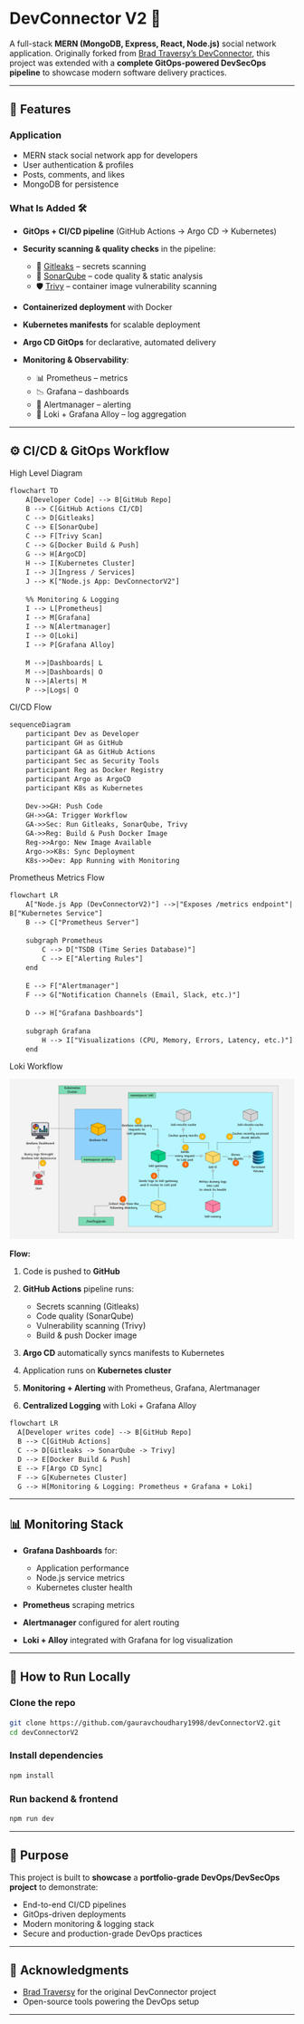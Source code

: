 # DevConnector V2 🚀

A full-stack **MERN (MongoDB, Express, React, Node.js)** social network application.
Originally forked from [Brad Traversy’s DevConnector](https://github.com/bradtraversy/devconnector), this project was extended with a **complete GitOps-powered DevSecOps pipeline** to showcase modern software delivery practices.

---

## 🌟 Features

### Application

* MERN stack social network app for developers
* User authentication & profiles
* Posts, comments, and likes
* MongoDB for persistence

### What Is Added 🛠️

* **GitOps + CI/CD pipeline** (GitHub Actions → Argo CD → Kubernetes)
* **Security scanning & quality checks** in the pipeline:

  * 🔐 [Gitleaks](https://github.com/gitleaks/gitleaks) – secrets scanning
  * 🧪 [SonarQube](https://www.sonarqube.org/) – code quality & static analysis
  * 🛡️ [Trivy](https://aquasecurity.github.io/trivy/) – container image vulnerability scanning
* **Containerized deployment** with Docker
* **Kubernetes manifests** for scalable deployment
* **Argo CD GitOps** for declarative, automated delivery
* **Monitoring & Observability**:

  * 📊 Prometheus – metrics
  * 📉 Grafana – dashboards
  * 🚨 Alertmanager – alerting
  * 📜 Loki + Grafana Alloy – log aggregation

---

## ⚙️ CI/CD & GitOps Workflow


High Level Diagram

```mermaid
flowchart TD
    A[Developer Code] --> B[GitHub Repo]
    B --> C[GitHub Actions CI/CD]
    C --> D[Gitleaks]
    C --> E[SonarQube]
    C --> F[Trivy Scan]
    C --> G[Docker Build & Push]
    G --> H[ArgoCD]
    H --> I[Kubernetes Cluster]
    I --> J[Ingress / Services]
    J --> K["Node.js App: DevConnectorV2"]

    %% Monitoring & Logging
    I --> L[Prometheus]
    I --> M[Grafana]
    I --> N[Alertmanager]
    I --> O[Loki]
    I --> P[Grafana Alloy]

    M -->|Dashboards| L
    M -->|Dashboards| O
    N -->|Alerts| M
    P -->|Logs| O

```

CI/CD Flow

```mermaid
sequenceDiagram
    participant Dev as Developer
    participant GH as GitHub
    participant GA as GitHub Actions
    participant Sec as Security Tools
    participant Reg as Docker Registry
    participant Argo as ArgoCD
    participant K8s as Kubernetes

    Dev->>GH: Push Code
    GH->>GA: Trigger Workflow
    GA->>Sec: Run Gitleaks, SonarQube, Trivy
    GA->>Reg: Build & Push Docker Image
    Reg->>Argo: New Image Available
    Argo->>K8s: Sync Deployment
    K8s->>Dev: App Running with Monitoring
```

Prometheus Metrics Flow

```mermaid
flowchart LR
    A["Node.js App (DevConnectorV2)"] -->|"Exposes /metrics endpoint"| B["Kubernetes Service"]
    B --> C["Prometheus Server"]

    subgraph Prometheus
        C --> D["TSDB (Time Series Database)"]
        C --> E["Alerting Rules"]
    end

    E --> F["Alertmanager"]
    F --> G["Notification Channels (Email, Slack, etc.)"]

    D --> H["Grafana Dashboards"]

    subgraph Grafana
        H --> I["Visualizations (CPU, Memory, Errors, Latency, etc.)"]
    end
```

Loki Workflow

![Architecture](./docs/loki-alloy.png)



**Flow:**

1. Code is pushed to **GitHub**
2. **GitHub Actions** pipeline runs:

   * Secrets scanning (Gitleaks)
   * Code quality (SonarQube)
   * Vulnerability scanning (Trivy)
   * Build & push Docker image
3. **Argo CD** automatically syncs manifests to Kubernetes
4. Application runs on **Kubernetes cluster**
5. **Monitoring + Alerting** with Prometheus, Grafana, Alertmanager
6. **Centralized Logging** with Loki + Grafana Alloy

```mermaid
flowchart LR
  A[Developer writes code] --> B[GitHub Repo]
  B --> C[GitHub Actions]
  C --> D[Gitleaks -> SonarQube -> Trivy]
  D --> E[Docker Build & Push]
  E --> F[Argo CD Sync]
  F --> G[Kubernetes Cluster]
  G --> H[Monitoring & Logging: Prometheus + Grafana + Loki]
```

---

## 📊 Monitoring Stack

* **Grafana Dashboards** for:

  * Application performance
  * Node.js service metrics
  * Kubernetes cluster health
* **Prometheus** scraping metrics
* **Alertmanager** configured for alert routing
* **Loki + Alloy** integrated with Grafana for log visualization

---

## 🔎 How to Run Locally

### Clone the repo

```bash
git clone https://github.com/gauravchoudhary1998/devConnectorV2.git
cd devConnectorV2
```

### Install dependencies

```bash
npm install
```

### Run backend & frontend

```bash
npm run dev
```

---

## 🎯 Purpose

This project is built to **showcase** a **portfolio-grade DevOps/DevSecOps project** to demonstrate:

* End-to-end CI/CD pipelines
* GitOps-driven deployments
* Modern monitoring & logging stack
* Secure and production-grade DevOps practices

---

## 🤝 Acknowledgments

* [Brad Traversy](https://github.com/bradtraversy) for the original DevConnector project
* Open-source tools powering the DevOps setup

---

